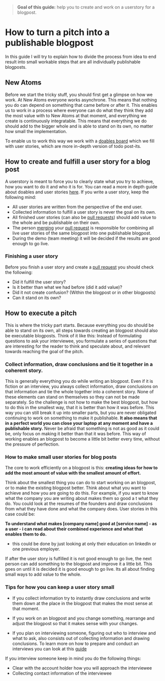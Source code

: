 >**Goal of this guide:** help you to create and work on a userstory for a blogpost.

# How to turn a pitch into a publishable blogpost

In this guide I will try to explain how to divide the process from idea to end result into small workable steps that are all individually publishable blogposts.

## New Atoms

Before we start the tricky stuff, you should first get a glimpse on how we work.
At New Atoms everyone works asynchrone. This means that nothing you do can depend on something that came before or after it. This enables us to work in a process where everyone can do what they think they add the most value with to New Atoms at that moment, and everything we create is continuously integratable. This means that everything we do should add to the bigger whole and is able to stand on its own, no matter how small the implementation.

To enable us to work this way we work with a [doables board](https://github.com/newatoms/guides/tree/ready/board-guide) which we fill with user stories, which are more in-depth version of todo post-its.

## How to create and fulfill a user story for a blog post

A userstory is meant to force you to clearly state what you try to achieve, how you want to do it and who it is for. You can read a more in depth guide about doables and user stories [here](https://github.com/newatoms/guides/tree/ready/board-guide).
If you write a user story, keep the following mind:

* All user stories are written from the perspective of the end user.
* Collected information to fulfill a user story is never the goal on its own.
* All finished user stories (can also be [pull requests](https://github.com/newatoms/guides/tree/ready/github-guide#the-pull-request)) should add value to the whole and be publishable on their own.
* The person [merging](https://github.com/newatoms/guides/tree/ready/github-guide#discuss-and-merge) your [pull request](https://github.com/newatoms/guides/tree/ready/github-guide#the-pull-request) is responsible for combining all live user stories of the same blogpost into one publishable blogpost.
* During the demo (team meeting) it will be decided if the results are good enough to go live.

### Finishing a user story

Before you finish a user story and create a [pull request](https://github.com/newatoms/guides/tree/ready/github-guide#the-pull-request) you should check the following:

* Did it fulfill the user story?
* Is it better than what we had before (did it add value)?
* Did it not create confusion? (Within the blogpost or in other blogposts)
* Can it stand on its own?

## How to execute a pitch

This is where the tricky part starts. Because everything you do should be able to stand on its own, all steps towards creating an blogpost should also be executable blogposts. Think of it like this: Instead of formulating questions to ask your interviewee, you formulate a series of questions that are interesting for the reader to think and speculate about, and relevant towards reaching the goal of the pitch.

### Collect information, draw conclusions and tie it together in a coherent story.

This is generally everything you do while writing an blogpost. Even if it is fiction or an interview, you always collect information, draw conclusions on that information and tie the whole together into a coherent story. None of these elements can stand on themselves so they can not be made separately. So the challenge is not how to make the best blogpost, but how to do this in the smallest way, that it is better than how it was before. This way you can still break it up into smaller parts, but you are never obligated continuing to work on something to make it publishable. **It also means that in a perfect world you can close your laptop at any moment and have a publishable story.** Never be afraid that something is not as good as it could be, only focus on making it better than that it was before. This way of working enables an blogpost to become a little bit better every time, without the pressure of perfection.

### How to make small user stories for blog posts

The core to work efficiently on a blogpost is this: **creating ideas for how to add the most amount of value with the smallest amount of effort.**

Think about the smallest thing you can do to start working on an blogpost, or to make the existing blogpost better. Think about what you want to achieve and how you are going to do this. For example, if you want to know what the company you are writing about makes them so good a t what they do. You could look at the resumes of the founders and draw conclusions from what they have done and what the company does. User stories in this case could be:

**To understand what makes [company name] good at [service name] - as a user - i can read about their combined experience and what that enables them to do.**

* this could be done by just looking at only their education on linkedIn or one previous employer.

If after the user story is fulfilled it is not good enough to go live, the next person can add something to the blogpost and improve it a little bit. This goes on until it is decided it is good enough to go live. Its all about finding small ways to add value to the whole.

### Tips for how you can keep a user story small

* If you collect information try to instantly draw conclusions and write them down at the place in the blogpost that makes the most sense at that moment.

* If you work on an blogpost and you change something, rearrange and adjust the blogpost so that it makes sense with your changes.

* If you plan on interviewing someone, figuring out who to interview and what to ask, also consists out of collecting information and drawing conclusions. To learn more on how to prepare and conduct an interviews you can look at this [guide](../interview-guide)

If you interview someone keep in mind you do the following things:

* Clear with the account holder how you will approach the interviewee
* Collecting contact information of the interviewee
